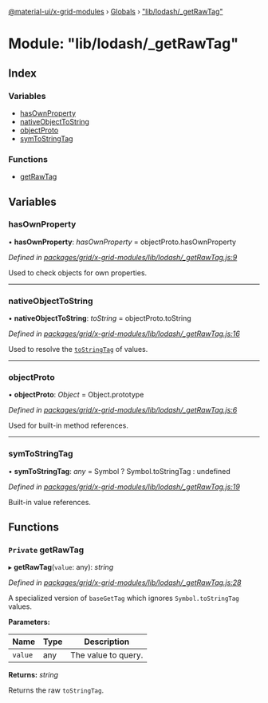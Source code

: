 [@material-ui/x-grid-modules](../README.md) › [Globals](../globals.md) › ["lib/lodash/_getRawTag"](_lib_lodash__getrawtag_.md)

# Module: "lib/lodash/_getRawTag"

## Index

### Variables

* [hasOwnProperty](_lib_lodash__getrawtag_.md#hasownproperty)
* [nativeObjectToString](_lib_lodash__getrawtag_.md#nativeobjecttostring)
* [objectProto](_lib_lodash__getrawtag_.md#objectproto)
* [symToStringTag](_lib_lodash__getrawtag_.md#symtostringtag)

### Functions

* [getRawTag](_lib_lodash__getrawtag_.md#private-getrawtag)

## Variables

###  hasOwnProperty

• **hasOwnProperty**: *hasOwnProperty* = objectProto.hasOwnProperty

*Defined in [packages/grid/x-grid-modules/lib/lodash/_getRawTag.js:9](https://github.com/mui-org/material-ui-x/blob/02342a6/packages/grid/x-grid-modules/lib/lodash/_getRawTag.js#L9)*

Used to check objects for own properties.

___

###  nativeObjectToString

• **nativeObjectToString**: *toString* = objectProto.toString

*Defined in [packages/grid/x-grid-modules/lib/lodash/_getRawTag.js:16](https://github.com/mui-org/material-ui-x/blob/02342a6/packages/grid/x-grid-modules/lib/lodash/_getRawTag.js#L16)*

Used to resolve the
[`toStringTag`](http://ecma-international.org/ecma-262/7.0/#sec-object.prototype.tostring)
of values.

___

###  objectProto

• **objectProto**: *Object* = Object.prototype

*Defined in [packages/grid/x-grid-modules/lib/lodash/_getRawTag.js:6](https://github.com/mui-org/material-ui-x/blob/02342a6/packages/grid/x-grid-modules/lib/lodash/_getRawTag.js#L6)*

Used for built-in method references.

___

###  symToStringTag

• **symToStringTag**: *any* = Symbol ? Symbol.toStringTag : undefined

*Defined in [packages/grid/x-grid-modules/lib/lodash/_getRawTag.js:19](https://github.com/mui-org/material-ui-x/blob/02342a6/packages/grid/x-grid-modules/lib/lodash/_getRawTag.js#L19)*

Built-in value references.

## Functions

### `Private` getRawTag

▸ **getRawTag**(`value`: any): *string*

*Defined in [packages/grid/x-grid-modules/lib/lodash/_getRawTag.js:28](https://github.com/mui-org/material-ui-x/blob/02342a6/packages/grid/x-grid-modules/lib/lodash/_getRawTag.js#L28)*

A specialized version of `baseGetTag` which ignores `Symbol.toStringTag` values.

**Parameters:**

Name | Type | Description |
------ | ------ | ------ |
`value` | any | The value to query. |

**Returns:** *string*

Returns the raw `toStringTag`.
